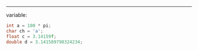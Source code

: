 ----

variable:
```C++
int a = 100 * pi;
char ch = 'a';
float c = 3.14159f;
double d = 3.141589798324234;
```



